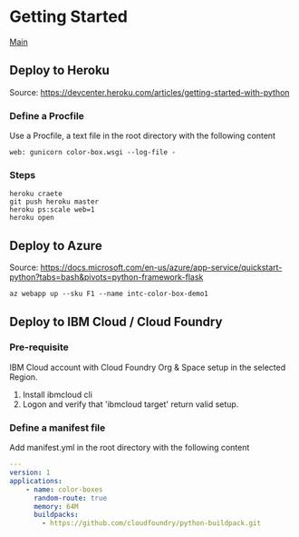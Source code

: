# Getting Started
[Main](README.md)

## Deploy to Heroku
Source: https://devcenter.heroku.com/articles/getting-started-with-python

### Define a Procfile
Use a Procfile, a text file in the root directory with the following content
``` shell
web: gunicorn color-box.wsgi --log-file -
```

### Steps
``` shell
heroku craete
git push heroku master
heroku ps:scale web=1
heroku open
```

## Deploy to Azure
Source: https://docs.microsoft.com/en-us/azure/app-service/quickstart-python?tabs=bash&pivots=python-framework-flask 
``` shell
az webapp up --sku F1 --name intc-color-box-demo1
```

## Deploy to IBM Cloud / Cloud Foundry
### Pre-requisite
IBM Cloud account with Cloud Foundry Org & Space setup in the selected Region.
1. Install ibmcloud cli
2. Logon and verify that 'ibmcloud target' return valid setup.

### Define a manifest file
Add manifest.yml in the root directory with the following content
``` yaml
---
version: 1
applications:
    - name: color-boxes
      random-route: true
      memory: 64M
      buildpacks: 
        - https://github.com/cloudfoundry/python-buildpack.git
```